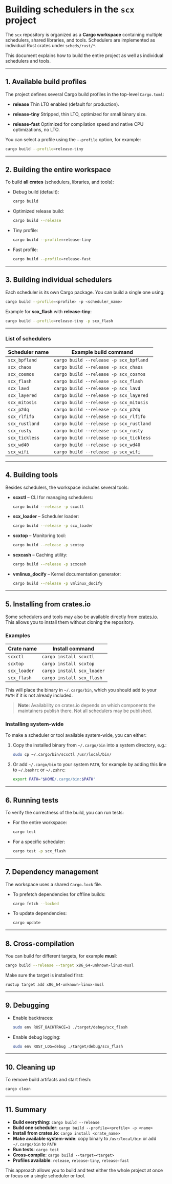 # Building schedulers in the `scx` project

The `scx` repository is organized as a **Cargo workspace** containing multiple schedulers, shared libraries, and tools.
Schedulers are implemented as individual Rust crates under `scheds/rust/*`.

This document explains how to build the entire project as well as individual schedulers and tools.

---

## 1. Available build profiles

The project defines several Cargo build profiles in the top-level `Cargo.toml`:

- **release**
  Thin LTO enabled (default for production).

- **release-tiny**
  Stripped, thin LTO, optimized for small binary size.

- **release-fast**
  Optimized for compilation speed and native CPU optimizations, no LTO.

You can select a profile using the `--profile` option, for example:

```bash
cargo build --profile=release-tiny
```

---

## 2. Building the entire workspace

To build **all crates** (schedulers, libraries, and tools):

- Debug build (default):

  ```bash
  cargo build
  ```

- Optimized release build:

  ```bash
  cargo build --release
  ```

- Tiny profile:

  ```bash
  cargo build --profile=release-tiny
  ```

- Fast profile:

  ```bash
  cargo build --profile=release-fast
  ```

---

## 3. Building individual schedulers

Each scheduler is its own Cargo package. You can build a single one using:

```bash
cargo build --profile=<profile> -p <scheduler_name>
```

Example for **scx_flash** with **release-tiny**:

```bash
cargo build --profile=release-tiny -p scx_flash
```

---

### List of schedulers

| Scheduler name | Example build command |
|----------------|------------------------|
| `scx_bpfland`  | `cargo build --release -p scx_bpfland` |
| `scx_chaos`    | `cargo build --release -p scx_chaos` |
| `scx_cosmos`   | `cargo build --release -p scx_cosmos` |
| `scx_flash`    | `cargo build --release -p scx_flash` |
| `scx_lavd`     | `cargo build --release -p scx_lavd` |
| `scx_layered`  | `cargo build --release -p scx_layered` |
| `scx_mitosis`  | `cargo build --release -p scx_mitosis` |
| `scx_p2dq`     | `cargo build --release -p scx_p2dq` |
| `scx_rlfifo`   | `cargo build --release -p scx_rlfifo` |
| `scx_rustland` | `cargo build --release -p scx_rustland` |
| `scx_rusty`    | `cargo build --release -p scx_rusty` |
| `scx_tickless` | `cargo build --release -p scx_tickless` |
| `scx_wd40`     | `cargo build --release -p scx_wd40` |
| `scx_wifi`     | `cargo build --release -p scx_wifi` |

---

## 4. Building tools

Besides schedulers, the workspace includes several tools:

- **scxctl** – CLI for managing schedulers:

  ```bash
  cargo build --release -p scxctl
  ```

- **scx_loader** – Scheduler loader:

  ```bash
  cargo build --release -p scx_loader
  ```

- **scxtop** – Monitoring tool:

  ```bash
  cargo build --release -p scxtop
  ```

- **scxcash** – Caching utility:

  ```bash
  cargo build --release -p scxcash
  ```

- **vmlinux_docify** – Kernel documentation generator:

  ```bash
  cargo build --release -p vmlinux_docify
  ```

---

## 5. Installing from crates.io

Some schedulers and tools may also be available directly from [crates.io](https://crates.io). This allows you to install them without cloning the repository.

### Examples

| Crate name   | Install command            |
|--------------|----------------------------|
| `scxctl`     | `cargo install scxctl`     |
| `scxtop`     | `cargo install scxtop`     |
| `scx_loader` | `cargo install scx_loader` |
| `scx_flash`  | `cargo install scx_flash`  |

This will place the binary in `~/.cargo/bin`, which you should add to your `PATH` if it is not already included.

> **Note**: Availability on crates.io depends on which components the maintainers publish there. Not all schedulers may be published.

### Installing system-wide

To make a scheduler or tool available system-wide, you can either:

1. Copy the installed binary from `~/.cargo/bin` into a system directory, e.g.:

   ```bash
   sudo cp ~/.cargo/bin/scxctl /usr/local/bin/
   ```

2. Or add `~/.cargo/bin` to your system `PATH`, for example by adding this line to `~/.bashrc` or `~/.zshrc`:

   ```bash
   export PATH="$HOME/.cargo/bin:$PATH"
   ```

---

## 6. Running tests

To verify the correctness of the build, you can run tests:

- For the entire workspace:

  ```bash
  cargo test
  ```

- For a specific scheduler:

  ```bash
  cargo test -p scx_flash
  ```

---

## 7. Dependency management

The workspace uses a shared `Cargo.lock` file.

- To prefetch dependencies for offline builds:

  ```bash
  cargo fetch --locked
  ```

- To update dependencies:

  ```bash
  cargo update
  ```

---

## 8. Cross-compilation

You can build for different targets, for example **musl**:

```bash
cargo build --release --target x86_64-unknown-linux-musl
```

Make sure the target is installed first:

```bash
rustup target add x86_64-unknown-linux-musl
```

---

## 9. Debugging

- Enable backtraces:

  ```bash
  sudo env RUST_BACKTRACE=1 ./target/debug/scx_flash
  ```

- Enable debug logging:

  ```bash
  sudo env RUST_LOG=debug ./target/debug/scx_flash
  ```

---

## 10. Cleaning up

To remove build artifacts and start fresh:

```bash
cargo clean
```

---

## 11. Summary

- **Build everything**: `cargo build --release`
- **Build one scheduler**: `cargo build --profile=<profile> -p <name>`
- **Install from crates.io**: `cargo install <crate_name>`
- **Make available system-wide**: copy binary to `/usr/local/bin` or add `~/.cargo/bin` to `PATH`
- **Run tests**: `cargo test`
- **Cross-compile**: `cargo build --target=<target>`
- **Profiles available**: `release`, `release-tiny`, `release-fast`

This approach allows you to build and test either the whole project at once or focus on a single scheduler or tool.
